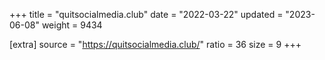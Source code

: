 +++
title = "quitsocialmedia.club"
date = "2022-03-22"
updated = "2023-06-08"
weight = 9434

[extra]
source = "https://quitsocialmedia.club/"
ratio = 36
size = 9
+++
